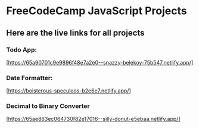 # FreeCodeCamp JavaScript Projects

## Here are the live links for all projects

### Todo App:
[https://65a90701c9e9896f48e7a2e0--snazzy-belekoy-75b547.netlify.app/]

### Date Formatter: 
[https://boisterous-speculoos-b2e6e7.netlify.app/]

### Decimal to Binary Converter
[https://65ae863ec064730f82e17016--silly-donut-e5ebaa.netlify.app/]
